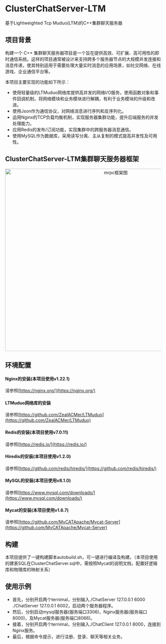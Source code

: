 # ClusterChatServer-LTM
基于Lightweighted Tcp Muduo(LTM)的C++集群聊天服务器

## 项目背景
构建一个 C++ 集群聊天服务器项目是一个旨在提供高效、可扩展、高可用性的即时通信系统。这样的项目通常被设计来支持跨多个服务器节点的大规模并发连接和消息传递，使其特别适用于需要处理大量实时消息的应用场景，如社交网络、在线游戏、企业通信平台等。

本项目主要实现的功能如下所示：
* 使用轻量级的LTMuduo网络库提供高并发的网络I/O服务，使用函数对象和事件回调机制，将网络模块和业务模块进行解耦，有利于业务模块的升级和改进。
* 使用Json作为通信协议，对网络消息进行序列和反序列化。
* 运用Nginx的TCP负载均衡机制，实现服务器集群功能，提升后端服务的并发处理能力。
* 应用Redis的发布/订阅功能，实现集群中的跨服务器消息通信。
* 使用MySQL作为数据库，采用读写分离、主从复制的模式提高并发性及可用性。

## ClusterChatServer-LTM集群聊天服务器框架
<div align="middle">
<img width="700" height="590" alt="mrpc框架图" src="https://github.com/ZealACMer/ClusterChatServer-LTM/assets/16794553/8d5b5587-0304-44d5-9ae6-a40bc2bf13d6">
</div>
                        
## 环境配置
#### Nginx的安装(本项目使用v1.22.1)
请参照[https://nginx.org/](https://nginx.org/)

#### LTMuduo网络库的安装
请参照[https://github.com/ZealACMer/LTMuduo](https://github.com/ZealACMer/LTMuduo)

#### Redis的安装(本项目使用v7.0.11)
请参照[https://redis.io/](https://redis.io/)

#### Hiredis的安装(本项目使用v1.2.0)
请参照[https://github.com/redis/hiredis/](https://github.com/redis/hiredis/)

#### MySQL的安装(本项目使用v8.1.0)
请参照[https://www.mysql.com/downloads/](https://www.mysql.com/downloads/)

#### Mycat的安装(本项目使用v1.6.7)
请参照[https://github.com/MyCATApache/Mycat-Server](https://github.com/MyCATApache/Mycat-Server)

## 构建
本项目提供了一键构建脚本autobuild.sh，可一键进行编译及构建。（本项目使用的建表SQL在ClusterChatServer.sql中，需按照Mycat的说明文档，配置好逻辑库和物理库的映射关系）

## 使用示例
- 首先，分别开启两个ternimal，分别输入./ChatServer 127.0.0.1 6000 ./ChatServer 127.0.0.1 6002，启动两个服务器程序。
- 然后，分别启动mysql服务器(服务端口3306)，Nginx服务器(服务端口8000)，及Mycat服务器(服务端口8066)。
- 接着，分别开启两个ternimal，分别输入./ChatClient 127.0.0.1 8000，连接到Nginx服务。
- 最后，根据命令提示，进行注册、登录、聊天等相关业务。
